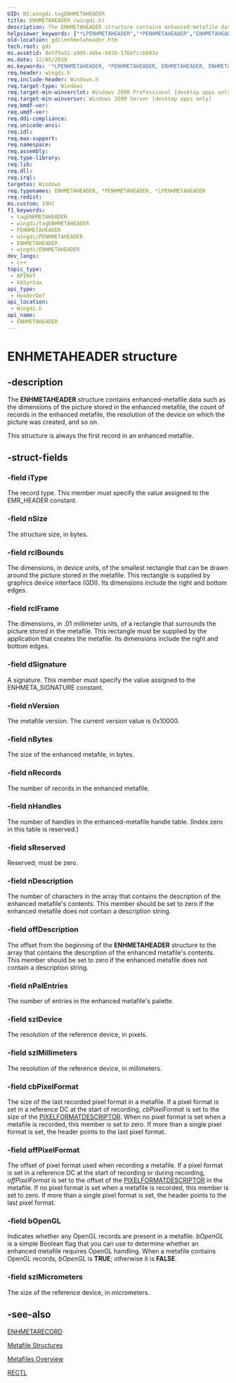 ```yaml
---
UID: NS:wingdi.tagENHMETAHEADER
title: ENHMETAHEADER (wingdi.h)
description: The ENHMETAHEADER structure contains enhanced-metafile data such as the dimensions of the picture stored in the enhanced metafile, the count of records in the enhanced metafile, the resolution of the device on which the picture was created, and so on.This structure is always the first record in an enhanced metafile.
helpviewer_keywords: ["*LPENHMETAHEADER","*PENHMETAHEADER","ENHMETAHEADER","ENHMETAHEADER structure [Windows GDI]","PENHMETAHEADER","PENHMETAHEADER structure pointer [Windows GDI]","_win32_ENHMETAHEADER_str","gdi.enhmetaheader","wingdi/ENHMETAHEADER","wingdi/PENHMETAHEADER"]
old-location: gdi\enhmetaheader.htm
tech.root: gdi
ms.assetid: 8e5f9a51-a995-48be-b936-1766fccb603a
ms.date: 12/05/2018
ms.keywords: '*LPENHMETAHEADER, *PENHMETAHEADER, ENHMETAHEADER, ENHMETAHEADER structure [Windows GDI], PENHMETAHEADER, PENHMETAHEADER structure pointer [Windows GDI], _win32_ENHMETAHEADER_str, gdi.enhmetaheader, wingdi/ENHMETAHEADER, wingdi/PENHMETAHEADER'
req.header: wingdi.h
req.include-header: Windows.h
req.target-type: Windows
req.target-min-winverclnt: Windows 2000 Professional [desktop apps only]
req.target-min-winversvr: Windows 2000 Server [desktop apps only]
req.kmdf-ver: 
req.umdf-ver: 
req.ddi-compliance: 
req.unicode-ansi: 
req.idl: 
req.max-support: 
req.namespace: 
req.assembly: 
req.type-library: 
req.lib: 
req.dll: 
req.irql: 
targetos: Windows
req.typenames: ENHMETAHEADER, *PENHMETAHEADER, *LPENHMETAHEADER
req.redist: 
ms.custom: 19H1
f1_keywords:
 - tagENHMETAHEADER
 - wingdi/tagENHMETAHEADER
 - PENHMETAHEADER
 - wingdi/PENHMETAHEADER
 - ENHMETAHEADER
 - wingdi/ENHMETAHEADER
dev_langs:
 - c++
topic_type:
 - APIRef
 - kbSyntax
api_type:
 - HeaderDef
api_location:
 - Wingdi.h
api_name:
 - ENHMETAHEADER
---
```


# ENHMETAHEADER structure


## -description

The <b>ENHMETAHEADER</b> structure contains enhanced-metafile data such as the dimensions of the picture stored in the enhanced metafile, 
		  the count of records in the enhanced metafile, the resolution of the device on which the picture was created, and so on.

This structure is always the first record in an enhanced
        metafile.

## -struct-fields

### -field iType

The record type. This member must specify the value assigned to the EMR_HEADER constant.

### -field nSize

The structure size, in bytes.

### -field rclBounds

The dimensions, in device units, of the smallest rectangle that can be drawn around the picture stored in the metafile. 
			 This rectangle is supplied by graphics device interface (GDI). Its dimensions include the right and bottom edges.

### -field rclFrame

The dimensions, in .01 millimeter units, of a rectangle that surrounds the picture stored in the metafile. 
			 This rectangle must be supplied by the application that creates the metafile. Its dimensions include the right and bottom edges.

### -field dSignature

A signature. This member must specify the value assigned to the ENHMETA_SIGNATURE constant.

### -field nVersion

The metafile version. The current version value is 0x10000.

### -field nBytes

The size of the enhanced metafile, in bytes.

### -field nRecords

The number of records in the enhanced metafile.

### -field nHandles

The number of handles in the enhanced-metafile handle table. (Index zero in this table is reserved.)

### -field sReserved

Reserved; must be zero.

### -field nDescription

The number of characters in the array that contains the description of the enhanced metafile's contents. 
			 This member should be set to zero if the enhanced metafile does not contain a description string.

### -field offDescription

The offset from the beginning of the <b>ENHMETAHEADER</b> structure to the array that contains the description of the enhanced metafile's contents. 
			 This member should be set to zero if the enhanced metafile does not contain a description string.

### -field nPalEntries

The number of entries in the enhanced metafile's palette.

### -field szlDevice

The resolution of the reference device, in pixels.

### -field szlMillimeters

The resolution of the reference device, in millimeters.

### -field cbPixelFormat

The size of the last recorded pixel format in a metafile. 
	 If a pixel format is set in a reference DC at the start of recording, <i>cbPixelFormat</i> is set to the size of the <a href="https://docs.microsoft.com/windows/desktop/api/wingdi/ns-wingdi-pixelformatdescriptor">PIXELFORMATDESCRIPTOR</a>. 
	 When no pixel format is set when a metafile is recorded, this member is set to zero. 
	 If more than a single pixel format is set, the header points to the last pixel format.

### -field offPixelFormat

The offset of pixel format used when recording a metafile. 
	 If a pixel format is set in a reference DC at the start of recording or during recording, 
	 <i>offPixelFormat</i> is set to the offset of the <a href="https://docs.microsoft.com/windows/desktop/api/wingdi/ns-wingdi-pixelformatdescriptor">PIXELFORMATDESCRIPTOR</a> in the metafile. 
	 If no pixel format is set when a metafile is recorded, this member is set to zero. 
	 If more than a single pixel format is set, the header points to the last pixel format.

### -field bOpenGL

Indicates whether any OpenGL records are present in a metafile. 
	 <i>bOpenGL</i> is a simple Boolean flag that you can use to determine whether an enhanced metafile requires OpenGL handling. 
	 When a metafile contains OpenGL records, <i>bOpenGL</i> is <b>TRUE</b>; otherwise it is <b>FALSE</b>.

### -field szlMicrometers

The size of the reference device, in micrometers.

## -see-also

<a href="https://docs.microsoft.com/windows/desktop/api/wingdi/ns-wingdi-enhmetarecord">ENHMETARECORD</a>



<a href="https://docs.microsoft.com/windows/desktop/gdi/metafile-structures">Metafile Structures</a>



<a href="https://docs.microsoft.com/windows/desktop/gdi/metafiles">Metafiles Overview</a>



<a href="https://docs.microsoft.com/previous-versions/dd162907(v=vs.85)">RECTL</a>

